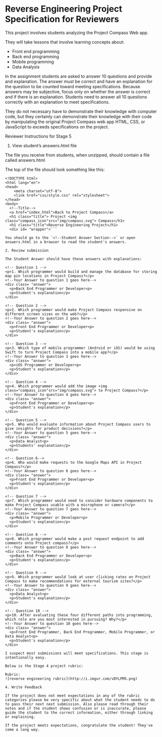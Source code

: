 # Reverse Engineering Project Specification for Reviewers

This project involves students analyzing the Project Compass Web app.

They will take lessons that involve learning concepts about:

+ Front end programming
+ Back end programming
+ Mobile programming
+ Data Analysis

In the assignment students are asked to answer 10 questions and provide and explanation. The answer must be correct and have an explanation for the question to be counted toward meeting specifications. Because answers may be subjective, focus only on whether the answer is correct and if there is an explanation. Students need to answer all 10 questions correctly with an explanation to meet specifications.

They do not necessary have to demonstrate their knowledge with computer code, but they certainly can demonstrate their knowledge with their code by manipulating the original Project Compass web app HTML, CSS, or JavaScript to  exceeds specifications on the project.

Reviewer Instructions for Stage 5

1. View student’s answers.html file

The file you receive from students, when unzipped, should contain a file called answers.html

The top of the file should look something like this:

```
<!DOCTYPE html>
<html lang="en">
<head>
    <meta charset="utf-8">
    <link href="css/style.css" rel="stylesheet">
</head>
<body>
  <!--Title-->
  <a href="index.html">Back to Project Compass</a>
  <h1 class="title"> Project <img class="compass_icon"src="img/compass.svg"> Compass</h1>
  <h1 class="title">Reverse Engineering Project</h1>
  <div id= "wrapper">```

You should go to the `<!--Student Answer Section-->` or open answers.html in a browser to read the student's answers.

2. Review submission

The Student Answer should have these answers with explanations:

```
    <!-- Question 1 -->
    <p>1. Which programmer would build and manage the database for storing map pin locations in Project Compass?</p>
    <!--Your Answer to question 1 goes here-->
    <div class= "answer">
      <p>Back End Programmer or Developer<p>
      <p>Student's explanation</p>
    </div>

    <!-- Question 2 -->
    <p>2. Which programmer would make Project Compass responsive on different screen sizes on the web?</p>
    <!--Your Answer to question 2 goes here-->
    <div class= "answer">
      <p>Front End Programmer or Developer<p>
      <p>Student's explanation</p>
    </div>

    <!-- Question 3 -->
    <p>3. Which type of mobile programmer (Android or iOS) would be using Swift to turn Project Compass into a mobile app?</p>
    <!--Your Answer to question 3 goes here-->
    <div class= "answer">
      <p>iOS Programmer or Developer<p>
      <p>Student's explanation</p>
    </div>

    <!-- Question 4 -->
    <p>4. Which programmer would add the image <img class="compass_icon"src="img/compass.svg"> to Project Compass?</p>
    <!--Your Answer to question 4 goes here-->
    <div class= "answer">
      <p>Front End Programmer or Developer<p>
      <p>Student's explanation</p>
    </div>

    <!-- Question 5 -->
    <p>5. Who would evaluate information about Project Compass users to give insights for product decisions?</p>
    <!--Your Answer to question 5 goes here-->
    <div class= "answer">
      <p>Data Analyst<p>
      <p>Students' explanation</p>
    </div>

    <!-- Question 6-->
    <p>6. Who would make requests to the Google Maps API in Project Compass?</p>
    <!--Your Answer to question 6 goes here-->
    <div class= "answer">
      <p>Front End Programmer or Developer<p>
      <p>Student's explanation</p>
    </div>

    <!-- Question 7 -->
    <p>7. Which programmer would need to consider hardware components to make Project Compass usable with a microphone or camera?</p>
    <!--Your Answer to question 7 goes here-->
    <div class= "answer">
      <p>Mobile Programmer or Developer<p>
      <p>Student's explanation</p>
    </div>

    <!-- Question 8 -->
    <p>8. Which programmer would make a post request endpoint to add comments onto Project compass?</p>
    <!--Your Answer to question 8 goes here-->
    <div class= "answer">
      <p>Back End Programmer or Developer<p>
      <p>Student's explanation</p>
    </div>

    <!-- Question 9 -->
    <p>9. Which programmer would look at user clicking rates on Project Compass to make recommendations for external tourism sites?</p>
    <!--Your Answer to question 9 goes here-->
    <div class= "answer">
      <p>Data Analyst<p>
      <p>Student's explanation</p>
    </div>

    <!-- Question 10 -->
    <p>10. After evaluating these four different paths into programming, which role are you most interested in pursuing? Why?</p>
    <!--Your Answer to question 10 goes here-->
    <div class= "answer">
      <p>Front End Programmer, Back End Programmer, Mobile Programmer, or Data Analyst<p>
      <p>Student's explanation</p>
    </div>
```
I suspect most submissions will meet specifications. This stage is intentionally easy.

Below is the Stage 4 project rubric:

Rubric:
![reverse engineering rubric](http://i.imgur.com/vDYLPM5.png)

4. Write Feedback

If the project does not meet expectations in any of the rubric categories please be very specific about what the student needs to do to pass their next next submission. Also please read through their notes and if the student shows confusion or is inaccurate, please guide the student to the correct information, either through linking or explaining.

If the project meets expectations, congratulate the student! They've come a long way.
